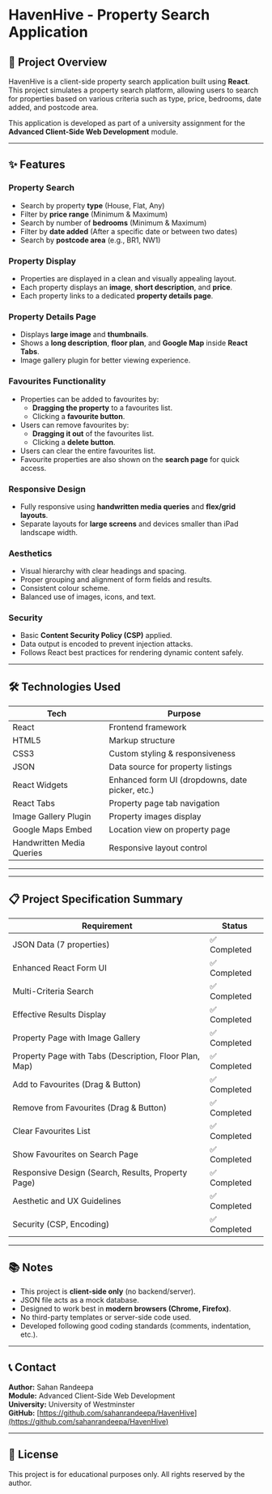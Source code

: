 # HavenHive - Property Search Application

## 📌 Project Overview

HavenHive is a client-side property search application built using **React**. This project simulates a property search platform, allowing users to search for properties based on various criteria such as type, price, bedrooms, date added, and postcode area.

This application is developed as part of a university assignment for the **Advanced Client-Side Web Development** module.

---

## ✨ Features

### Property Search
- Search by property **type** (House, Flat, Any)
- Filter by **price range** (Minimum & Maximum)
- Search by number of **bedrooms** (Minimum & Maximum)
- Filter by **date added** (After a specific date or between two dates)
- Search by **postcode area** (e.g., BR1, NW1)

### Property Display
- Properties are displayed in a clean and visually appealing layout.
- Each property displays an **image**, **short description**, and **price**.
- Each property links to a dedicated **property details page**.

### Property Details Page
- Displays **large image** and **thumbnails**.
- Shows a **long description**, **floor plan**, and **Google Map** inside **React Tabs**.
- Image gallery plugin for better viewing experience.

### Favourites Functionality
- Properties can be added to favourites by:
    - **Dragging the property** to a favourites list.
    - Clicking a **favourite button**.
- Users can remove favourites by:
    - **Dragging it out** of the favourites list.
    - Clicking a **delete button**.
- Users can clear the entire favourites list.
- Favourite properties are also shown on the **search page** for quick access.

### Responsive Design
- Fully responsive using **handwritten media queries** and **flex/grid layouts**.
- Separate layouts for **large screens** and devices smaller than iPad landscape width.

### Aesthetics
- Visual hierarchy with clear headings and spacing.
- Proper grouping and alignment of form fields and results.
- Consistent colour scheme.
- Balanced use of images, icons, and text.

### Security
- Basic **Content Security Policy (CSP)** applied.
- Data output is encoded to prevent injection attacks.
- Follows React best practices for rendering dynamic content safely.

---

## 🛠️ Technologies Used

| Tech        | Purpose                                   |
|-------------|-----------------------------------|
| React       | Frontend framework                   |
| HTML5       | Markup structure                       |
| CSS3        | Custom styling & responsiveness |
| JSON        | Data source for property listings |
| React Widgets | Enhanced form UI (dropdowns, date picker, etc.) |
| React Tabs  | Property page tab navigation    |
| Image Gallery Plugin | Property images display        |
| Google Maps Embed | Location view on property page |
| Handwritten Media Queries | Responsive layout control |

---


---

## 📋 Project Specification Summary

| Requirement | Status |
|---|---|
| JSON Data (7 properties) | ✅ Completed |
| Enhanced React Form UI | ✅ Completed |
| Multi-Criteria Search | ✅ Completed |
| Effective Results Display | ✅ Completed |
| Property Page with Image Gallery | ✅ Completed |
| Property Page with Tabs (Description, Floor Plan, Map) | ✅ Completed |
| Add to Favourites (Drag & Button) | ✅ Completed |
| Remove from Favourites (Drag & Button) | ✅ Completed |
| Clear Favourites List | ✅ Completed |
| Show Favourites on Search Page | ✅ Completed |
| Responsive Design (Search, Results, Property Page) | ✅ Completed |
| Aesthetic and UX Guidelines | ✅ Completed |
| Security (CSP, Encoding) | ✅ Completed |

---

## 📚 Notes

- This project is **client-side only** (no backend/server).
- JSON file acts as a mock database.
- Designed to work best in **modern browsers (Chrome, Firefox)**.
- No third-party templates or server-side code used.
- Developed following good coding standards (comments, indentation, etc.).

---

## 📞 Contact

**Author:** Sahan Randeepa  
**Module:** Advanced Client-Side Web Development  
**University:** University of Westminster  
**GitHub:** [https://github.com/sahanrandeepa/HavenHive](https://github.com/sahanrandeepa/HavenHive)

---

## 📜 License

This project is for educational purposes only. All rights reserved by the author.
